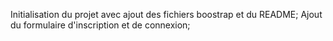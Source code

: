Initialisation du projet avec ajout des fichiers boostrap et du README;
Ajout du formulaire d'inscription et de connexion;